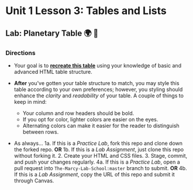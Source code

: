 # Unit 1 Lesson 3: Tables and Lists
## Lab: Planetary Table 🌍 🔭

### Directions
* Your goal is to [**recreate this table**](https://mdn.github.io/learning-area/html/tables/assessment-finished/planets-data.html) using your knowledge of basic and advanced HTML table structure.
* **After** you've gotten your table structure to match, you may style this table according to your own preferences; however, you styling should enhance the _clarity_ and _readability_ of your table. A couple of things to keep in mind:
  * Your column and row headers should be bold.
  * If you opt for color, lighter colors are easier on the eyes.
  * Alternating colors can make it easier for the reader to distinguish between rows.

* As always...
  1a. If this is a *Practice Lab*, fork this repo and clone down the forked repo. **OR**
  1b. If this is a *Lab Assignment*, just clone this repo without forking it.
  2. Create your HTML and CSS files.
  3. Stage, commit, and push your changes regularly.
  4a. If this is a *Practice Lab*, open a pull request into `The-Marcy-Lab-School:master` branch to submit. **OR**
  4b. If this is a *Lab Assignment*, copy the URL of this repo and submit it through Canvas. 

